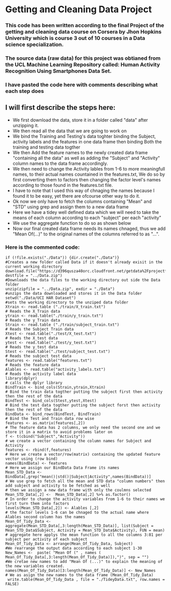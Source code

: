 # Getting and Cleaning Data Project
### This code has been written according to the final Project of the getting and cleaning data course on Corsera by Jhon Hopkins University which is course 3 out of 10 courses in a Data science specialization.
### The source data (raw data) for this project was obtianed from the UCL Machine Learning Repository called: Human Activity Recognition Using Smartphones Data Set.
### I have pasted the code here with comments describing what each step does 
## I will first describe the steps here: 
- We first download the data, store it in a folder called "data" after unzipping it. 
- We then read all the data that we are going to work on
- We bind the Training and Testing's data toghter binding the Subject, activity labels and the features in one data frame then binding  Both the training and testing data togther
- We then Add the feature names to the newly created data frame "containing all the data" as well as adding the "Subject" and "Activity" column names to the data frame accordingly. 
- We then need to change the Activity lables from 1-6 to more meaningfull names, to their actual names countained in the features.txt, We do so by first converting them to factors then changing the factor level's names according to those found in the features.txt file. 
- I have to note that I used this way of chnaging the names because I found it to be easy, yet there are ofcourse other way to do it. 
- Ok now we only have to fetch  the columns containing "Mean" and "STD" using grep and assign them  to a new data frame 
- Here we have a tidey well defined data  which we will need to take the means of each column according to each "subject" per each "activity" 
- We use the aggregate function to do so as shown below
- Now our final created data frame needs its names chnaged, thus we add "Mean Of(...)" to the original names of the columns referred to as "...". 

### Here is the commented code:
```
if (!file.exists("./Data")) {dir.create("./Data")}
#Creates a new folder called Data if it doesn't already exisit in the current working directory 
download.file("https://d396qusza40orc.cloudfront.net/getdata%2Fprojectfiles%2FUCI%20HAR%20Dataset.zip", destfile = "../Data.zip")
#Downloads the data files to the working directory out side the Data folder
unzip(zipfile = "../Data.zip", exdir = "./Data") 
#unzips the data downloaded and stores it in the Data folder 
setwd("./Data/UCI HAR Dataset")
#sets the working directory to the unziped data folder 
Xtrain <- read.table ("./train/X_train.txt")
# Reads the X_Train data
ytrain <- read.table("./train/y_train.txt")
# Reads the y_Train data
Strain <- read.table ("./train/subject_train.txt") 
# Reads the Subject Train data
Xtest <- read.table("./test/X_test.txt")
# Reads the X_test data 
ytest <- read.table("./test/y_test.txt") 
# Reads the y_test data 
Stest <- read.table("./test/subject_test.txt") 
# Reads the subject test data 
features <- read.table("features.txt")
# Reads the feature data
Alables <- read.table("activity_labels.txt") 
# Reads the activity label data
library(dplyr) 
# calls the dplyr library 
BindTrain <- bind_cols(Strain,ytrain,Xtrain)
# Bind the train data togther putting the subject first then activity then the rest of the data
BindTest <- bind_cols(Stest,ytest,Xtest)
# Bind the test data togther putting the subject forst then activity then the rest of the data
BindData <- bind_rows(BindTest, BindTrain)
# Bind the Test and Train data row wise
features <- as.matrix(features[,2])
# The feature data has 2 columns, we only need the second one and we store it in a matrix to avoid problems later on
f <- t(cbind("Subject","Activity"))
# we create a vector containing the column names for Subject and Activity 
features <- rbind(f,features)
# Here we create a vector/row(matrix) containing the updated feature vector using (row bind) 
names(BindData) <- features   
# Here we assign our BindData Data Frame its names 
Mean_STD_Data <-  BindData[,grep("mean()|std()|Subject|Activity",names(BindData))] 
# We use grep to fetch all the mean and STD data "column numbers" then add subject and activity to be fetched as well 
# then we assign a new data frame with only the coulmns selected
Mean_STD_Data[,2] <-  Mean_STD_Data[,2] %>% as.factor() 
# In order to change the activity variables from 1-6 to their names we first turn them into factors
levels(Mean_STD_Data[,2]) <- Alables [,2]
# the factor levels 1-6 can be chnaged to the actual name where Alables second column has the names
Mean_Of_Tidy_Data <- aggregate(Mean_STD_Data[,3:length(Mean_STD_Data)], list(Subject = Mean_STD_Data$Subject, Activity = Mean_STD_Data$Activity), FUN = mean)
# aggregate here applys the mean function to all the columns 3:81 per subject per activity of each subject
Mean_Of_Tidy_Data <- arrange(Mean_Of_Tidy_Data, Subject) 
#We rearrange the output data according to each subject 1-30
New_Names <-  paste( "Mean Of (" , names ( Mean_Of_Tidy_Data[,3:length(Mean_Of_Tidy_Data)]),")", sep = "") 
#We cretae new names to add "Mean Of (...)" to explain the meaning of the new variables created.
names(Mean_Of_Tidy_Data)[3:length(Mean_Of_Tidy_Data)] <- New_Names
# We as asign the new names to the data frame (Mean_Of_Tidy_Data)
 write.table(Mean_Of_Tidy_Data , file = "./TideyData.txt", row.names = FALSE)  


```
